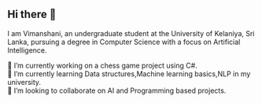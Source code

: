 ## Hi there 👋
I am Vimanshani, an undergraduate student at the University of Kelaniya, Sri Lanka, pursuing a degree in Computer Science with a focus on Artificial Intelligence.

🔭 I’m currently working on a chess game  project using C#.<br>
🌱 I’m currently learning Data structures,Machine learning basics,NLP in my university.<br>
👯 I’m looking to collaborate on AI and Programming  based projects.






<!--
**Vimanshani/Vimanshani** is a ✨ _special_ ✨ repository because its `README.md` (this file) appears on your GitHub profile.

Here are some ideas to get you started:

- 🔭 I’m currently working on ...
- 🌱 I’m currently learning ...
- 👯 I’m looking to collaborate on ...
- 🤔 I’m looking for help with ...
- 💬 Ask me about ...
- 📫 How to reach me: ...
- 😄 Pronouns: ...
- ⚡ Fun fact: ...
-->

